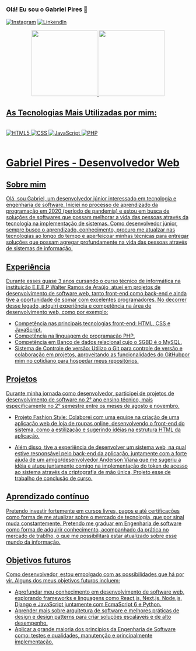 ### Olá! Eu sou o Gabriel Pires 🚀
[![Instagram](https://img.shields.io/badge/Instagram-E4405F?style=for-the-badge&logo=instagram&logoColor=white)](https://www.instagram.com/gabriel_pires_web_developer/)
[![LinkendIn](https://img.shields.io/badge/LinkedIn-0077B5?style=for-the-badge&logo=linkedin&logoColor=white)](https://www.linkedin.com/mwlite/in/gabriel-da-silva-pires-391a071b5/)

<div align="center">
    <a href="https://github.com/gabrielboostphoenix">
    <img height="180em" src="https://github-readme-stats.vercel.app/api?username=gabrielboostphoenix&show_icons=true&theme=dark&include_all_commits=true&count_private=true"/>
    <img height="180em" src="https://github-readme-stats.vercel.app/api/top-langs/?username=gabrielboostphoenix&layout=compact&langs_count=7&theme=dark">
</div>

## As Tecnologias Mais Utilizadas por mim:

<div style="display: inline_block"><br/>
   <img alt="HTML5" src="https://img.shields.io/badge/HTML5-E34F26?style=for-the-badge&logo=html5&logoColor=white">
   <img alt="CSS" src="https://img.shields.io/badge/CSS3-1572B6?style=for-the-badge&logo=css3&logoColor=white">
   <img alt="JavaScript" src="https://img.shields.io/badge/JavaScript-F7DF1E?style=for-the-badge&logo=javascript&logoColor=black">
   <img alt="PHP" src="https://img.shields.io/badge/PHP-777BB4?style=for-the-badge&logo=php&logoColor=white">
</div> <br/>

# Gabriel Pires - Desenvolvedor Web

## Sobre mim

Olá, sou Gabriel, um desenvolvedor júnior interessado em tecnologia e engenharia de software. Iniciei no processo de aprendizado da programação em 2020 (período de pandemia) e estou em busca de soluções de softwares que possam melhorar a vida das pessoas através da tecnologia na implementação de sistemas. Como desenvolvedor júnior, sempre busco o aprendizado, conhecimento, procuro me atualzar nas tecnologias ao longo do tempo e aperfeiçoar minhas técnicas para entregar soluções que possam agregar profundamente na vida das pessoas através de sistemas de informação.

## Experiência

Durante esses quase 3 anos cursando o curso técnico de informática na instituição E.E.E.P Walter Ramos de Araújo, atuei em projetos de desenvolvimento de software web, tanto front-end como back-end e ainda tive a oportunidade de somar com excelentes programadores. No decorrer desse legado, adquiri experiência e competência na área de desenvolvimento web, como por exemplo:

- Competência nas principais tecnologias front-end: HTML, CSS e JavaScript.
- Competência na linguagem de programação PHP.
- Competẽncia em Banco de dados relacional cujo o SGBD é o MySQL.
- Sistema de Controle de versão: Utilizo o Git para controle de versão e colaboração em projetos, aproveitando as funcionalidades do GitHubpor mim no cotidiano para hospedar meus repositórios.

## Projetos

Durante minha jornada como desenvolvedor, participei de projetos de desenvolvimento de software no 2° ano ensino técnico, mais especificamente no 2° semestre entre os meses de agosto e novembro.

- Projeto Fashion Style: Colaborei com uma equipe na criação de uma aplicação web de loja de roupas online, desenvolvendo o front-end do sistema, como a estilização e sugerindo idéias na estrutura HTML da aplicação.

- Além disso, tive a experiência de desenvolver um sistema web, na qual estive responsável pelo back-end da aplicação, juntamente com a forte ajuda de um amigo/desenvolvedor Anderson Viana que me sugeriu a idéia e atuou juntamente comigo na implementação do token de acesso ao sistema através da criptografia de mão única, Projeto esse de trabalho de conclusão de curso.

## Aprendizado contínuo

Pretendo investir fortemente em cursos livres, pagos e até certificações como forma de me atualizar sobre o mercado de tecnologia, que por sinal muda constantemente.
Pretendo me graduar em Engenharia de software como forma de adquirir conhecimento, acompanhado da prática no mercado de trablho, o que me possibilitará estar atualizado sobre esse mundo da informação.

## Objetivos futuros

Como desenvolvedor, estou empolgado com as possibilidades que há por vir. Alguns dos meus objetivos futuros incluem:

- Aprofundar meu conhecimento em desenvolvimento de software web, explorando frameworks e linguagens como React.js, Next.js, Node.js, Django e JavaScript juntamente com EcmaScript 6 e Python.
- Aprender mais sobre arquitetura de software e melhores práticas de design e design patterns para criar soluções escaláveis e de alto desempenho.
- Aplicar a grande maioria dos princípios da Engenharia de Software como: testes e qualidades, manutenção e principalmente implementação.
